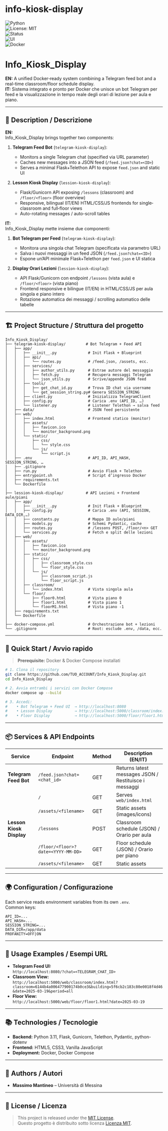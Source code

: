 # info-kiosk-display

![Python](https://img.shields.io/badge/python-3.11-blue)  
![License: MIT](https://img.shields.io/badge/license-MIT-blue.svg)  
![Status](https://img.shields.io/badge/status-production--ready-brightgreen)  
![UI](https://img.shields.io/badge/interface-responsive-lightgrey)  
![Docker](https://img.shields.io/badge/container-Docker--ready-blue)  

# Info_Kiosk_Display

**EN:** A unified Docker‐ready system combining a Telegram feed bot and a real-time classroom/floor schedule display.  
**IT:** Sistema integrato e pronto per Docker che unisce un bot Telegram per feed e la visualizzazione in tempo reale degli orari di lezione per aula e piano.

---

## 🧩 Description / Descrizione

**EN:**  
Info_Kiosk_Display brings together two components:

1. **Telegram Feed Bot** (`telegram-kiosk-display`):  
   - Monitors a single Telegram chat (specified via URL parameter)  
   - Caches new messages into a JSON feed (`/feed.json?chat=<ID>`)  
   - Serves a minimal Flask+Telethon API to expose `feed.json` and static UI  

2. **Lesson Kiosk Display** (`lession-kiosk-display`):  
   - Flask/Gunicorn API exposing `/lessons` (classroom) and `/floor/<floor>` (floor overview)  
   - Responsive, bilingual (IT/EN) HTML/CSS/JS frontends for single‐classroom and full‐floor views  
   - Auto-rotating messages / auto-scroll tables  

**IT:**  
Info_Kiosk_Display mette insieme due componenti:

1. **Bot Telegram per Feed** (`telegram-kiosk-display`):  
   - Monitora una singola chat Telegram (specificata via parametro URL)  
   - Salva i nuovi messaggi in un feed JSON (`/feed.json?chat=<ID>`)  
   - Espone un’API minimale Flask+Telethon per `feed.json` e UI statica  

2. **Display Orari Lezioni** (`lession-kiosk-display`):  
   - API Flask/Gunicorn con endpoint `/lessons` (vista aula) e `/floor/<floor>` (vista piano)  
   - Frontend responsive e bilingue (IT/EN) in HTML/CSS/JS per aula singola e piano intero  
   - Rotazione automatica dei messaggi / scrolling automatico delle tabelle  

---

## 🏗️ Project Structure / Struttura del progetto

```
Info_Kiosk_Display/
├── telegram-kiosk-display/         # Bot Telegram + Feed API
│   ├── app/
│   │   ├── __init__.py              # Init Flask + Blueprint
│   │   ├── api/
│   │   │   └── routes.py            # /feed.json, /assets, ecc.
│   │   ├── services/
│   │   │   ├── author_utils.py      # Estrae autore del messaggio
│   │   │   ├── fetch.py             # Recupera messaggi Telegram
│   │   │   └── json_utils.py        # Scrive/appende JSON feed
│   │   ├── tools/
│   │   │   ├── get_chat_id.py       # Trova ID chat via username
│   │   │   └── get_session_string.py# Genera SESSION_STRING
│   │   ├── client.py                # Inizializza TelegramClient
│   │   ├── config.py                # Carica .env (API_ID, …)
│   │   └── listener.py              # Listener Telethon → salva feed
│   ├── data/                        # JSON feed persistente
│   ├── web/
│   │   ├── index.html               # Frontend statico (monitor)
│   │   ├── assets/
│   │   │   ├── favicon.ico
│   │   │   └── monitor_background.png
│   │   └── static/
│   │       ├── css/
│   │       │   └── style.css
│   │       └── js/
│   │           └── script.js
│   ├── .env                         # API_ID, API_HASH, SESSION_STRING, …
│   ├── .gitignore
│   ├── run.py                       # Avvio Flask + Telethon
│   ├── entrypoint.sh                # Script d’ingresso Docker
│   ├── requirements.txt
│   └── Dockerfile
│
├── lession-kiosk-display/          # API Lezioni + Frontend aule/piani
│   ├── app/
│   │   ├── __init__.py              # Init Flask + Blueprint
│   │   ├── config.py                # Carica .env (API, SESSION, DATA_DIR,…)
│   │   ├── constants.py             # Mappa ID aule/piani
│   │   ├── models.py                # Schemi Pydantic, cache
│   │   ├── routes.py                # /lessons POST, /floor/<n> GET
│   │   └── services.py              # Fetch e split delle lezioni
│   ├── web/
│   │   ├── assets/
│   │   │   ├── favicon.ico
│   │   │   └── monitor_background.png
│   │   ├── static/
│   │   │   ├── css/
│   │   │   │   ├── classroom_style.css
│   │   │   │   └── floor_style.css
│   │   │   └── js/
│   │   │       ├── classroom_script.js
│   │   │       └── floor_script.js
│   │   ├── classroom/
│   │   │   └── index.html           # Vista singola aula
│   │   └── floor/
│   │       ├── floor0.html          # Vista piano 0
│   │       ├── floor1.html          # Vista piano 1
│   │       └── floorM1.html         # Vista piano -1
│   ├── requirements.txt
│   └── Dockerfile
│
├── docker-compose.yml               # Orchestrazione bot + lezioni
└── .gitignore                       # Root: esclude .env, /data, ecc.                     
```

---

## 🚀 Quick Start / Avvio rapido

> **Prerequisite:** Docker & Docker Compose installati

```bash
# 1. Clona il repository
git clone https://github.com/TUO_ACCOUNT/Info_Kiosk_Display.git
cd Info_Kiosk_Display

# 2. Avvia entrambi i servizi con Docker Compose
docker compose up --build

# 3. Accedi:
#    • Bot Telegram + Feed UI  → http://localhost:8080
#    • Lesson Display          → http://localhost:5000/classroom/index.html?classroom=<ID>&building=<ID>&date=YYYY-MM-DD&period=all
#    • Floor Display           → http://localhost:5000/floor/floor1.html?date=YYYY-MM-DD
```

---

## 📦 Services & API Endpoints

| Service                   | Endpoint                          | Method | Description (EN/IT)                                    |
|---------------------------|-----------------------------------|--------|--------------------------------------------------------|
| **Telegram Feed Bot**     | `/feed.json?chat=<chat_id>`       | GET    | Returns latest messages JSON / Restituisce i messaggi |
|                           | `/`                               | GET    | Serves `web/index.html`                                |
|                           | `/assets/<filename>`              | GET    | Static assets (images/icons)                           |
| **Lesson Kiosk Display**  | `/lessons`                        | POST   | Classroom schedule (JSON) / Orario per aula           |
|                           | `/floor/<floor>?date=<YYYY-MM-DD>`| GET    | Floor schedule (JSON) / Orario per piano               |
|                           | `/assets/<filename>`              | GET    | Static assets                                          |

---

## 🌍 Configuration / Configurazione

Each service reads environment variables from its own `.env`.  
Common keys:

```dotenv
API_ID=...
API_HASH=...
SESSION_STRING=...
DATA_DIR=/app/data
PROFANITY=OFF|ON
```

---

## 🔗 Usage Examples / Esempi URL

- **Telegram Feed UI:**  
  `http://localhost:8080/?chat=<TELEGRAM_CHAT_ID>`
- **Classroom View:**  
  `http://localhost:5000/web/classroom/index.html?classroom=6144b4a006477900174b0ce3&building=5f6cb2c183c80e0018f4d46&date=2025-03-19&period=all`
- **Floor View:**  
  `http://localhost:5000/web/floor/floor1.html?date=2025-03-19`

---

## 📚 Technologies / Tecnologie

- **Backend:** Python 3.11, Flask, Gunicorn, Telethon, Pydantic, python-dotenv  
- **Frontend:** HTML5, CSS3, Vanilla JavaScript  
- **Deployment:** Docker, Docker Compose  

---

## 👥 Authors / Autori

- **Massimo Mantineo** – Università di Messina  

---

## 📄 License / Licenza

> This project is released under the [MIT License](LICENSE).  
> Questo progetto è distribuito sotto licenza [Licenza MIT](LICENSE).
